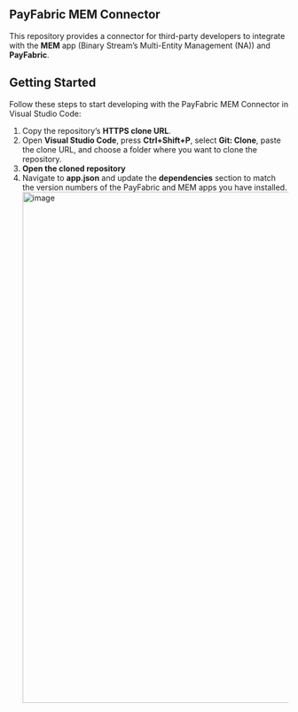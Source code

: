 ## PayFabric MEM Connector

This repository provides a connector for third-party developers to integrate with the **MEM** app (Binary Stream’s Multi-Entity Management (NA)) and **PayFabric**.

## Getting Started
Follow these steps to start developing with the PayFabric MEM Connector in Visual Studio Code:


1. Copy the repository’s **HTTPS clone URL**.
2. Open **Visual Studio Code**, press **Ctrl+Shift+P**, select **Git: Clone**, paste the clone URL, and choose a folder where you want to clone the repository.
3. **Open the cloned repository**
4. Navigate to **app.json** and update the **dependencies** section to match the version numbers of the PayFabric and MEM apps you have installed.
   <img width="1136" height="922" alt="image" src="https://github.com/user-attachments/assets/21f7eacd-ba49-4503-be42-495e29031d5f" />

